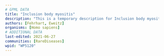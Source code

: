 ```yaml
---
# GPML DATA
title: "Inclusion body myositis"
description: "This is a temporary description for Inclusion body myositis"
authors: [Fehrhart, Eweitz]
organisms: [Homo sapiens]
# ADDITIONAL DATA
last-edited: 2021-06-27
communities: [RareDiseases]
wpid: "WP5120"
---
```


